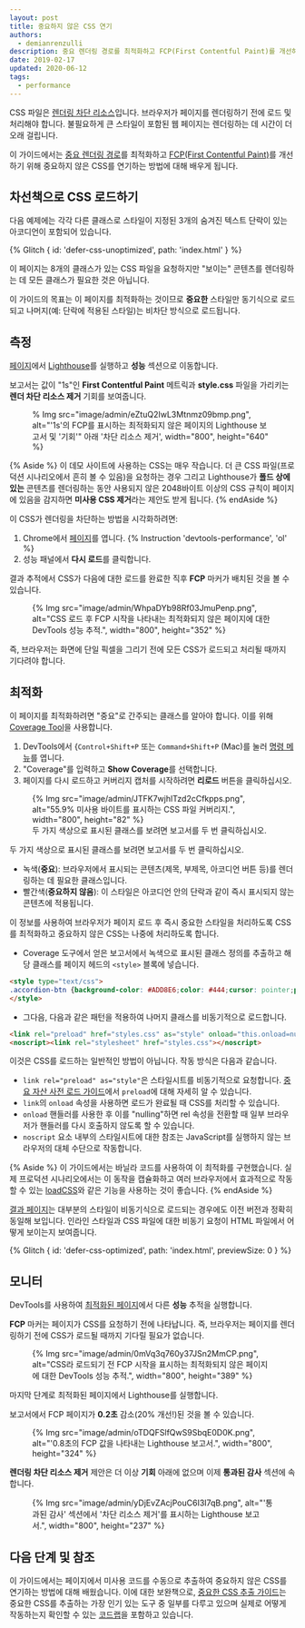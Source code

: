 ```yaml
---
layout: post
title: 중요하지 않은 CSS 연기
authors:
  - demianrenzulli
description: 중요 렌더링 경로를 최적화하고 FCP(First Contentful Paint)를 개선하기 위해 중요하지 않은 CSS를 연기하는 방법에 대해 알아보세요.
date: 2019-02-17
updated: 2020-06-12
tags:
  - performance
---
```


CSS 파일은 [렌더링 차단 리소스](https://developers.google.com/web/tools/lighthouse/audits/blocking-resources)입니다. 브라우저가 페이지를 렌더링하기 전에 로드 및 처리해야 합니다. 불필요하게 큰 스타일이 포함된 웹 페이지는 렌더링하는 데 시간이 더 오래 걸립니다.

이 가이드에서는 [중요 렌더링 경로](/critical-rendering-path/)를 최적화하고 [FCP(First Contentful Paint)](/fcp/)를 개선하기 위해 중요하지 않은 CSS를 연기하는 방법에 대해 배우게 됩니다.

## 차선책으로 CSS 로드하기

다음 예제에는 각각 다른 클래스로 스타일이 지정된 3개의 숨겨진 텍스트 단락이 있는 아코디언이 포함되어 있습니다.

{% Glitch { id: 'defer-css-unoptimized', path: 'index.html' } %}

이 페이지는 8개의 클래스가 있는 CSS 파일을 요청하지만 "보이는" 콘텐츠를 렌더링하는 데 모든 클래스가 필요한 것은 아닙니다.

이 가이드의 목표는 이 페이지를 최적화하는 것이므로 **중요한** 스타일만 동기식으로 로드되고 나머지(예: 단락에 적용된 스타일)는 비차단 방식으로 로드됩니다.

## 측정

[페이지](/discover-performance-opportunities-with-lighthouse/#run-lighthouse-from-chrome-devtools)에서 [Lighthouse](https://defer-css-unoptimized.glitch.me/)를 실행하고 **성능** 섹션으로 이동합니다.

보고서는 값이 "1s"인 **First Contentful Paint** 메트릭과 **style.css** 파일을 가리키는 **렌더 차단 리소스 제거** 기회를 보여줍니다.

<figure>% Img src="image/admin/eZtuQ2IwL3Mtnmz09bmp.png", alt="'1s'의 FCP를 표시하는 최적화되지 않은 페이지의 Lighthouse 보고서 및  '기회'" 아래 '차단 리소스 제거', width="800", height="640" %}</figure>

{% Aside %} 이 데모 사이트에 사용하는 CSS는 매우 작습니다.  더 큰 CSS 파일(프로덕션 시나리오에서 흔히 볼 수 있음)을 요청하는 경우 그리고 Lighthouse가 **폴드 상에 있는** 콘텐츠를  렌더링하는 동안 사용되지 않은 2048바이트 이상의 CSS 규칙이 페이지에 있음을 감지하면 **미사용 CSS 제거**라는 제안도 받게 됩니다. {% endAside %}

이 CSS가 렌더링을 차단하는 방법을 시각화하려면:

1. Chrome에서 [페이지](https://defer-css-unoptimized.glitch.me/)를 엽니다. {% Instruction 'devtools-performance', 'ol' %}
2. 성능 패널에서 **다시 로드**를 클릭합니다.

결과 추적에서 CSS가 다음에 대한 로드를 완료한 직후 **FCP** 마커가 배치된 것을 볼 수 있습니다.

<figure>{% Img src="image/admin/WhpaDYb98Rf03JmuPenp.png", alt="CSS 로드 후 FCP 시작을 나타내는 최적화되지 않은 페이지에 대한 DevTools 성능 추적.", width="800", height="352" %}</figure>

즉, 브라우저는 화면에 단일 픽셀을 그리기 전에 모든 CSS가 로드되고 처리될 때까지 기다려야 합니다.

## 최적화

이 페이지를 최적화하려면 "중요"로 간주되는 클래스를 알아야 합니다. 이를 위해 [Coverage Tool](https://developer.chrome.com/docs/devtools/css/reference/#coverage)을 사용합니다.

1. DevTools에서 {`Control+Shift+P` 또는 `Command+Shift+P` (Mac)를 눌러 [명령 메뉴](https://developer.chrome.com/docs/devtools/command-menu/)를 엽니다.
2. "Coverage"를 입력하고 **Show Coverage**를 선택합니다.
3. 페이지를 다시 로드하고 커버리지 캡처를 시작하려면 **리로드** 버튼을 클릭하십시오.

<figure>{% Img src="image/admin/JTFK7wjhlTzd2cCfkpps.png", alt="55.9% 미사용 바이트를 표시하는 CSS 파일 커버리지.", width="800", height="82" %}<br>두 가지 색상으로 표시된 클래스를 보려면 보고서를 두 번 클릭하십시오.</figure>

두 가지 색상으로 표시된 클래스를 보려면 보고서를 두 번 클릭하십시오.

- 녹색(**중요**): 브라우저에서 표시되는 콘텐츠(제목, 부제목, 아코디언 버튼 등)를 렌더링하는 데 필요한 클래스입니다.
- 빨간색(**중요하지 않음**): 이 스타일은 아코디언 안의 단락과 같이 즉시 표시되지 않는 콘텐츠에 적용됩니다.

이 정보를 사용하여 브라우저가 페이지 로드 후 즉시 중요한 스타일을 처리하도록 CSS를 최적화하고 중요하지 않은 CSS는 나중에 처리하도록 합니다.

- Coverage 도구에서 얻은 보고서에서 녹색으로 표시된 클래스 정의를 추출하고 해당 클래스를 페이지 헤드의 `<style>` 블록에 넣습니다.

```html
<style type="text/css">
.accordion-btn {background-color: #ADD8E6;color: #444;cursor: pointer;padding: 18px;width: 100%;border: none;text-align: left;outline: none;font-size: 15px;transition: 0.4s;}.container {padding: 0 18px;display: none;background-color: white;overflow: hidden;}h1 {word-spacing: 5px;color: blue;font-weight: bold;text-align: center;}
</style>
```

- 그다음, 다음과 같은 패턴을 적용하여 나머지 클래스를 비동기적으로 로드합니다.

```html
<link rel="preload" href="styles.css" as="style" onload="this.onload=null;this.rel='stylesheet'">
<noscript><link rel="stylesheet" href="styles.css"></noscript>
```

이것은 CSS를 로드하는 일반적인 방법이 아닙니다. 작동 방식은 다음과 같습니다.

- `link rel="preload" as="style"`은 스타일시트를 비동기적으로 요청합니다. [중요 자산 사전 로드 가이드](/preload-critical-assets)에서 `preload`에 대해 자세히 알 수 있습니다.
- `link`의 `onload` 속성을 사용하면 로드가 완료될 때 CSS를 처리할 수 있습니다.
- `onload` 핸들러를 사용한 후 이를 "nulling"하면 rel 속성을 전환할 때 일부 브라우저가 핸들러를 다시 호출하지 않도록 할 수 있습니다.
- `noscript` 요소 내부의 스타일시트에 대한 참조는 JavaScript를 실행하지 않는 브라우저의 대체 수단으로 작동합니다.

{% Aside %} 이 가이드에서는 바닐라 코드를 사용하여 이 최적화를 구현했습니다. 실제 프로덕션 시나리오에서는 이 동작을 캡슐화하고 여러 브라우저에서 효과적으로 작동할 수 있는 [loadCSS](https://github.com/filamentgroup/loadCSS/blob/master/README.md)와 같은 기능을 사용하는 것이 좋습니다. {% endAside %}

[결과 페이지](https://defer-css-optimized.glitch.me/)는 대부분의 스타일이 비동기식으로 로드되는 경우에도 이전 버전과 정확히 동일해 보입니다. 인라인 스타일과 CSS 파일에 대한 비동기 요청이 HTML 파일에서 어떻게 보이는지 보여줍니다.

<!-- Copy and Paste Me -->

{% Glitch { id: 'defer-css-optimized', path: 'index.html', previewSize: 0 } %}

## 모니터

DevTools를 사용하여 [최적화된 페이지](https://defer-css-optimized.glitch.me/)에서 다른 **성능** 추적을 실행합니다.

**FCP** 마커는 페이지가 CSS를 요청하기 전에 나타납니다. 즉, 브라우저는 페이지를 렌더링하기 전에 CSS가 로드될 때까지 기다릴 필요가 없습니다.

<figure>{% Img src="image/admin/0mVq3q760y37JSn2MmCP.png", alt="CSS라 로드되기 전 FCP 시작을 표시하는 최적화되지 않은 페이지에 대한 DevTools 성능 추적.", width="800", height="389" %}</figure>

마지막 단계로 최적화된 페이지에서 Lighthouse를 실행합니다.

보고서에서 FCP 페이지가 **0.2초** 감소(20% 개선!)된 것을 볼 수 있습니다.

<figure>{% Img src="image/admin/oTDQFSlfQwS9SbqE0D0K.png", alt="'0.8초의 FCP 값을 나타내는 Lighthouse 보고서.", width="800", height="324" %}</figure>

**렌더링 차단 리소스 제거** 제안은 더 이상 **기회** 아래에 없으며 이제 **통과된 감사** 섹션에 속합니다.

<figure>{% Img src="image/admin/yDjEvZAcjPouC6I3I7qB.png", alt="'통과된 감사' 섹션에서 '차단 리소스 제거'를 표시하는 Lighthouse 보고서.", width="800", height="237" %}</figure>

## 다음 단계 및 참조

이 가이드에서는 페이지에서 미사용 코드를 수동으로 추출하여 중요하지 않은 CSS를 연기하는 방법에 대해 배웠습니다. 이에 대한 보완책으로, [중요한 CSS 추출 가이드](/extract-critical-css/)는 중요한 CSS를 추출하는 가장 인기 있는 도구 중 일부를 다루고 있으며 실제로 어떻게 작동하는지 확인할 수 있는 [코드랩](/codelab-extract-and-inline-critical-css/)을 포함하고 있습니다.
